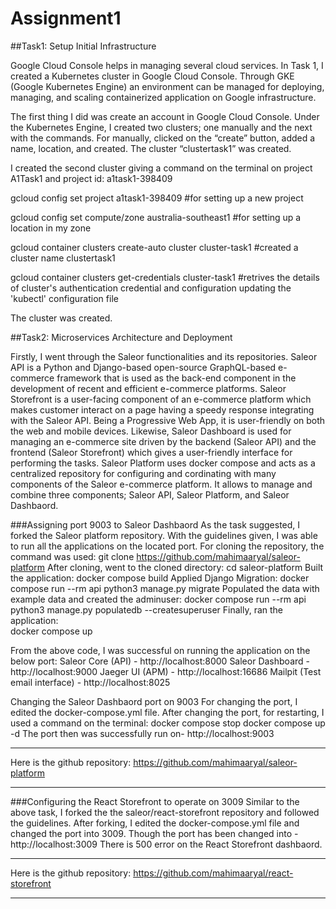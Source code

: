 # Assignment1
##Task1: Setup Initial Infrastructure

Google Cloud Console helps in managing several cloud services. In Task 1, I created a Kubernetes cluster in Google Cloud Console. Through GKE (Google Kubernetes Engine) an environment can be managed for deploying, managing, and scaling containerized application on Google infrastructure.

The first thing I did was create an account in Google Cloud Console. Under the Kubernetes Engine, I created two clusters; one manually and the next with the commands. 
For manually, clicked on the “create” button, added a name, location, and created. The cluster “clustertask1” was created. 

I created the second cluster giving a command on the terminal on project A1Task1 and project id: a1task1-398409

gcloud config set project a1task1-398409 #for setting up a new project

gcloud config set compute/zone australia-southeast1 #for setting up a location in my zone

gcloud container clusters create-auto cluster cluster-task1 #created a cluster name clustertask1

gcloud container clusters get-credentials cluster-task1 #retrives the details of cluster's authentication credential and configuration updating the 'kubectl' configuration file

The cluster was created. 

##Task2: Microservices Architecture and Deployment

Firstly, I went through the Saleor functionalities and its repositories. 
Saleor API is a Python and Django-based open-source GraphQL-based e-commerce framework that is used as the back-end component in the development of recent and efficient e-commerce platforms. 
Saleor Storefront is a user-facing component of an e-commerce platform which makes customer interact on a page having a speedy response integrating with the Saleor API. Being a Progressive Web App, it is user-friendly on both the web and mobile devices. 
Likewise, Saleor Dashboard is used for managing an e-commerce site driven by the backend (Saleor API) and the frontend (Saleor Storefront) which gives a user-friendly interface for performing the tasks. 
Saleor Platform uses docker compose and acts as a centralized repository for configuring and cordinating with many components of the Saleor e-commerce platform. It allows to manage and combine three components; Saleor API, Saleor Platform, and Saleor Dashbaord. 

###Assigning port 9003 to Saleor Dashbaord
As the task suggested, I forked the Saleor platform repository. With the guidelines given, I was able to run all the applications on the located port. 
For cloning the repository, the command was used:
  git clone https://github.com/mahimaaryal/saleor-platform
After cloning, went to the cloned directory:
  cd saleor-platform
Built the application:
  docker compose build
Applied Django Migration:
  docker compose run --rm api python3 manage.py migrate
Populated the data with example data and created the adminuser:
  docker compose run --rm api python3 manage.py populatedb --createsuperuser
Finally, ran the application:  
  docker compose up

From the above code, I was successful on running the application on the below port:
Saleor Core (API) - http://localhost:8000
Saleor Dashboard - http://localhost:9000
Jaeger UI (APM) - http://localhost:16686
Mailpit (Test email interface) - http://localhost:8025

Changing the Saleor Dashbaord port on 9003
For changing the port, I edited the docker-compose.yml file. 
After changing the port, for restarting, I used a command on the terminal:
  docker compose stop
  docker compose up -d
The port then was successfully run on- http://localhost:9003
***
Here is the github repository: https://github.com/mahimaaryal/saleor-platform
***

###Configuring the React Storefront to operate on 3009
Similar to the above task, I forked the the saleor/react-storefront repository and followed the guidelines.
After forking, I edited the docker-compose.yml file and changed the port into 3009. 
Though the port has been changed into - http://localhost:3009
There is 500 error on the React Storefront dashbaord. 
***
Here is the github repository: https://github.com/mahimaaryal/react-storefront
***





